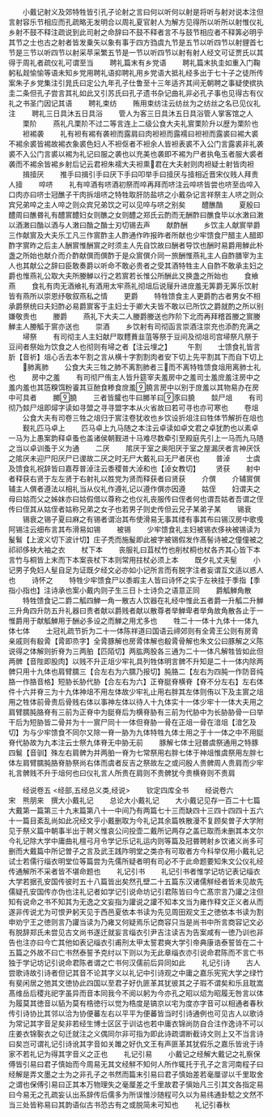 <!-- { "loadSidebar": true } -->
　　小戴记射义及郊特牲皆引孔子论射之言曰何以听何以射是将听与射对说本注但言射容乐节相应而孔疏略无发明合以周礼夏官射人为解方见得所以听所以射惟仪礼乡射不鼓不释注疏说到此司射之命辞曰不鼓不释者言不与鼓节相应者不释筭必明乎其节之士也古之射者皆发乗矢以象有事于四方驺虞九节是五节以听四节以射貍首七节是三节以听四节以射采苹采繁五节是一节以听四节以射有射人经文可证贾氏以其得于周礼者疏仪礼可谓至当
　　聘礼篇末有乡党语
　　聘礼篇末执圭如重入门鞠躬私觌愉愉等语未知乡党用聘礼语抑聘礼用乡党语大抵礼经多出于七十子之徒所传案朱子乡党集注引晁氏曰定公九年孔子仕鲁至十三年适齐其间无朝聘之事疑使摈执圭二条但孔子尝言其礼如此又引苏氏曰孔子遗书杂记曲礼非必孔子事也见得古有仪礼之书圣门因记其语
　　聘礼束纺
　　贿用束纺注云纺丝为之纺丝之名已见仪礼注
　　聘礼三日具沐五日具浴
　　管人为客三日具沐五日具浴管人掌客馆之人
　　栗阶
　　燕礼凡栗阶不过二等言连上二级公食大夫礼賔栗阶升以歴为栗阶也
　　袒裼袭
　　礼有袒有裼有袭袒而露肩曰肉袒袒而露襦曰袒袒而露裘曰裼大裘不裼余裘皆裼故裼衣象裘色妇人不袒伛者不袒余人皆袒表裘不入公门言露裘非礼袭裘不入公门言裘以裼为礼记曰服之袭也以充美也袭即不裼为尸者执龟玉者服大裘者袭而不裼余皆裼乡射后记云君袒朱襦大夫袒熏君在大夫射则肉袒疑士射皆肉袒
　　揖撎厌
　　推手曰揖引手曰厌下手曰叩举手曰撎厌与撎相近晋宋仪贱人拜贵人撎
　　啐哜
　　礼有啐酒有哜酒初祭而啐再拜而哜注云啐哜皆尝也哜至齿啐入口肉亦曰哜士冠醮子干肉拆俎哜之特牲取肝防盐哜之小戴杂记言祥祭主人哜之则众宾兄弟啐之主人啐之则众宾兄弟饮之可以见啐与哜之别矣
　　醴醮酳
　　夏殷曰醴周曰醮昬礼有醴賔醴妇女则醮之女则醴之郑氏云酌而无酬酢曰醮食毕以水潄曰潄以酒潄曰酳以酒与人潄曰酳之酳士刃切锡去声
　　献酢酬
　　乡饮主人献賔举爵三作献賔及大夫乐工凡三作賔酢主人酢通作昨报昨者所献也少牢馈食尸醋主人醋即酢字賔昨之后主人酬賔惟酬賔之时须主人先自饮故曰酬者导饮也酬时易爵用觯此朴盏之所始也献介而介酢献僎而僎酢于是众賔僎介同一旅酬惟燕礼主人自酢膳宰为主人也其献公之辞曰臣敢奏爵以听命不敢必贵者之受其酒特牲主人自酢不敢承主妇之爵也惟燕礼公取大夫所媵觯以行之若賔若长惟公所酬此又换盏之所始也
　　食飨燕
　　食礼有肉无酒飨礼有酒用太牢燕礼彻俎后说屦升进庻羞无筭爵无筭乐饮射皆有燕所以崇恩纾敬叙燕私之情
　　更爵
　　特牲馈食主人更爵酌古者男女不相承爵祭统曰夫妇酢必易爵賔客于主妇士于卿大夫皆不敢以已所饮之爵就酌之所以别嫌敬贵也
　　媵爵
　　燕礼下大夫二人媵爵媵送也阼阶下北而再拜稽首媵之賔媵觯主人媵觚于賔亦送也
　　崇酒
　　乡饮射有司彻函言崇酒注崇充也添酌充满之
　　埽祭
　　有司彻主人主妇献尸取麷蕡韭菹等祭于豆间及彻俎司宫埽祭凡祭于豆间者祭始为饮食之人也彻则有埽之者【注云埋之】
　　午割
　　士馈食礼皆言肵【音祈】俎心舌去本午割之言从横十字割割肉者安下切上先平割其下而自下切上
　　肺离肺
　　公食大夫三牲之肺不离割肺者三而不离特牲馈食俎用离肺士礼也
　　房中之羞
　　有司彻尸侑主人皆升筵宰夫羞房中之羞司士羞庻羞注房中之羞内羞也其笾糗饵粉餈其豆酏食糁食庻羞膮言房中以别于庻羞以其物易办在房中可具者
　　膷膮
　　三者皆臛也牛曰膷羊曰豕曰膮
　　燅尸俎
　　有司彻乃燅尸俎即燖字读如寻盟之寻寻盟字本从火省故曰若可寻也亦可寒也
　　卷俎
　　公食大夫有司卷三牲之俎归于賔注卷犹收也乡饮设折俎注曰牲体节解折在俎也
　　觐礼匹马卓上
　　匹马卓上九马随之本注云卓读如卓文君之卓犹酌也以素卓一马为上愚案韵释卓蚤也盖诸侯朝觐进十马难尽数牵引至殿庭先引上一马而九马随之当以卓训蚤于义为通
　　二厌
　　隂厌于室之奥阳厌于室之屋漏厌者言神厌饫之隂厌未迎尸阳厌尸已谡故二厌之时无尸大戴礼曰无尸者厌也
　　普淖
　　士虞及馈食礼祝辞皆曰嘉荐普淖注云黍稷普大淖和也【淖女教切】
　　贤获
　　射中者释获右贤于左左贤于右射礼以胜党为贤而释获者曰贤获
　　介僎
　　介辅賔僎辅主人僎者遵法以相礼当从仪礼作遵礼记以遵作僎亦因遵
　　姑侄
　　妇谓夫之母曰姑而父之姊妺亦曰姑假借以尊称之也仪礼丧服传曰侄者何也谓吾姑者吾谓之侄传曰侄其从姑侄者姑称兄弟之女子也若男子则史传但云兄子某弟子某
　　锡衰
　　锡衰之锡子夏曰麻之有锡者谓治其布使滑易无事其缕有事其布曰锡汉房中歌曵阿锡注云细布言其布滑易如锡
　　被锡
　　少牢馈食礼主妇被锡衣侈袂被锡读为髲鬄【上波义切下波计切】庄子秃而施髲即此被字被锡假发作髙髻诗被之僮僮被之祁祁侈袂大袖之衣
　　杖下本
　　丧服礼曰苴杖竹也削杖桐也杖各齐其心皆下本言竹与桐皆上末而下本案丧杖下本则常用拄杖必须上本
　　既夕礼丈夫髽
　　小记男子免妇人髽自足为证既夕经文必亦如小记所言而有脱字注者妄谓互文适以惑人也
　　诗怀之
　　特牲少牢馈食尸以黍嘏主人皆曰诗怀之实于左袂挂于季指【季指小指也】注诗承也案小戴内则子生三日卜士诗负之语意正同
　　爵觚觯角散
　　特牲馈食记二爵二觚四觯一角一散古人饮器在礼经中惟此五者爵一升觚二升觯三升角四升防五升礼器曰贵者献以爵贱者献以散尊者举觯卑者举角故角散各止于一惟爵用于献觚觯用于酬必多设之而觯之用尤多也
　　牲二十一体十九体十一体九体七体
　　士冠礼疏节折为二十一体陈祥道曰国语云禘郊则有全脀王公则有房脀亲戚则有殽脀【脀即烝字】全脀豚解也房脀体解也殽脀骨解也朱文公曰豚解之义陈说得之体解则折脊为三两胉【匹陌切】两肱两股各三通为二十一体凡解牲皆如此但两髀【音陛即股肉】以贱不升正俎少牢礼具列牲体明言髀不升知是二十一体内除两髀只用十九体也肩臂臑三【合左右为六臑乃报切】肫胳二【左右为四肫一作防音纯胳一作胳音格】短胁长胁代胁【合左右为六】正脊脡脊横脊【脊不分左右】左右体件十六并脊三为十九体神俎不用左体故少牢礼止用右胖其左体则侑以下及主賔之俎用之牲体前骨贵后骨贱右体以事神左体以待人十九体实十一体少牢十一体大夫用之肩臂臑肫胳脊有三前为正脊中为脡脊后为横脊胁有三前为代胁中为长胁胁骨一曰举干后为短胁皆二骨并为十一賔尸同十一体但脊胁一骨在正俎一骨在湆俎【湆乞及切】为与少牢馈食不同尔又除一脊一胁为九体特牲九体士用之于十一体之中不用脡脊代胁故为九本注云士祭九体脊无中胁无前
　　豚解七体士冠昬虞祭通用之特豚四鬄【音驯】殊左右肩髀为并两胉一脊为七常祭用右胖七体于神俎惟虞祭用左胖七体左肩臂臑肫胳脊胁祭尚右体而虞者反吉之祭故左之或问殷人贵髀周人贵肩而少牢礼言髀贱不升于俎何也曰仪礼言人所贵在肩则不贵髀犹今贵横脊则不贵肩

　　经说卷五
<经部,五经总义类,经说>
　　钦定四库全书
　　经说卷六　　　　　　　宋　熊朋来　撰大小戴礼记
　　总论大小戴礼记
　　大小戴记见存一百二十七篇大戴第一篇第三十九末篇第八十一中间乃有两篇七十三而缺四十三四十四四十五六十一篇目紊乱尚如此况经文乎小戴删取为今礼记其余篇帙散漫不复顾矣曽子大学附见于祭义篇中朝事半出于聘义惟哀公问投壶二戴所记两存之盖已取而未删其本文尔今礼记除大学中庸曲礼檀弓月令学记乐记礼运内则等篇及冠昬聘射乡饮诸义尚多可删而大戴篇中所记曽子之言及武王践阼明堂之类亦有可取者方今科举仅用小戴礼记试士若儒行缁衣明堂位等篇尝为先儒所疑者明有司必不于此命题要知朱文公仪礼经传通解所不采者皆不堪命题也
　　礼记引书
　　礼记引书者惟学记坊记表记缁衣大学若据孔安国传彼时五十八篇皆出矣然孔壁二十五篇东汉诸儒觧经者皆未见故先儒疑孔安国传亦伪也注礼记者如学记引说命坊记引君陈皆曰今亡髙宗言乃讙之注但知有说命之书不知其为无逸之文妄指为讙说之讙不知本文当为雍作释文正义者从而遂非传说尤为可恨尹躬天见于西邑夏依本书读为先见周田观文王之徳依本书读为割申劝宁王之徳则言乃讙当读为乃雍又何疑焉乐记商容只当是尚书中所言商容记文必有脱辞郑氏未尝见古文尚书遂迁就妄言缁衣引尹吉注读吉为告案咸有一徳乃训也非告也注亦曰今亡其他如表记缁衣引甫刑太甲太誓君奭大学引帝典康诰泰誓皆在二十五篇之外故不曰亡书然泰誓予克纣以下则以为无此章缁衣亦引说命君陈而不言亡书独于学记坊记引说命君陈者谓之亡书何汉儒前后异同如此
　　礼记引诗
　　古人尝歌诗故引诗者但记其音不论其字义以礼记中引诗观之中庸之嘉乐宪宪大学之绿竹有斐闲居之弛其文徳协此四国以至君子好仇匪革其犹彼其之子瑕不谓矣和乐且耽嵩髙维岳后稷兆祀字虽异而音本同我今不阅以躬为今亦孔之昭以炤为昭履无咎言以体为履莫其徳音以貊为莫有梏徳行以觉为梏度是镐京以宅为度亦字音可以相通者春秋传引诗协比其邻以洽为协便蕃左右以平平为便蕃皆当时引诗通例也可见古人以歌诗为常记其字音足矣非若经生博士区区于训诂也若中庸衣锦尚防自合注作逸诗不可以庄姜衣锦褧衣之句迁就注之义偶同尔非可指为即此诗疏谓断截诗文则上又不当言诗曰矣岂可谓礼记引诗讹其字音如关雎之好仇文王有声匪革其犹假乐之嘉乐皆讹于诗家不若礼记为得其字音义之正也
　　礼记引易
　　小戴记之经解大戴记之礼察保傅皆引易曰君子慎始而今周易无其文经觧不知何人所作辄托于孔子之言河南程子曰经解是弄文墨之士为之非孔子之书然而篇末引易曰君子慎始差若毫厘谬以千里取舍之谓也保傅引易曰正其本万物理失之毫厘差之千里故君子愼始凡三引其文各指定易曰今易无之孔疏妄认出系辞传后儒多为所误惟沙随程可久以为易纬通卦騐之文然不当三处皆称易曰其韵语似古书恐古有之或脱简未可知也
　　礼记引春秋
